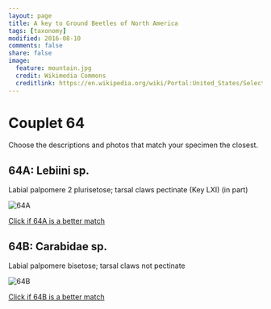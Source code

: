 ```yaml
---
layout: page
title: A key to Ground Beetles of North America
tags: [taxonomy]
modified: 2016-08-10
comments: false
share: false
image:
  feature: mountain.jpg
  credit: Wikimedia Commons
  creditlink: https://en.wikipedia.org/wiki/Portal:United_States/Selected_panorama#/media/File:Mount_Ellinor,_Mount_Washington_Panorama.jpg
---
```


# Couplet 64


Choose the descriptions and photos that match your specimen the closest. 

## 64A: Lebiini sp. 

Labial palpomere 2 plurisetose; tarsal claws pectinate (Key LXI) (in part)

![64A](//klevan.github.io/images/keyfigs/Key1_64_64A.png)

[Click if 64A is a better match](https://en.wikipedia.org/wiki/Lebiini)


## 64B: Carabidae sp. 

Labial palpomere bisetose; tarsal claws not pectinate

![64B](//klevan.github.io/images/keyfigs/Key1_64_64B.png)

[Click if 64B is a better match](//klevan.github.io/dynamicTaxonomy/Key1_65)

